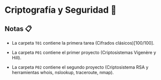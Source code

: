 # Criptografía y Seguridad :closed_lock_with_key:

## Notas :clipboard:

- La carpeta `T01` contiene la primera tarea (Cifrados clásicos)[100/100].

- La carpeta `P01` contiene el primer proyecto (Criptosistemas Vigenère y Hill).
- La carpeta `P02` contiene el segundo proyecto (Criptosistema RSA y herramientas whois, nslookup, traceroute, nmap).
